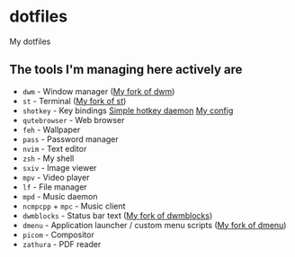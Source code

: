 # dotfiles
My dotfiles

## The tools I'm managing here actively are
* `dwm` - Window manager ([My fork of dwm](https://github.com/phenax/dwm))
* `st` - Terminal ([My fork of st](https://github.com/phenax/st))
* `shotkey` - Key bindings [Simple hotkey daemon](https://github.com/phenax/shotkey) [My config](https://github.com/phenax/shotkey/blob/personal/config.h)
* `qutebrowser` - Web browser
* `feh` - Wallpaper
* `pass` - Password manager
* `nvim` - Text editor
* `zsh` - My shell
* `sxiv` - Image viewer
* `mpv` - Video player
* `lf` - File manager
* `mpd` - Music daemon
* `ncmpcpp` + `mpc` - Music client
* `dwmblocks` - Status bar text ([My fork of dwmblocks](https://github.com/phenax/dwmblocks))
* `dmenu` - Application launcher / custom menu scripts ([My fork of dmenu](https://github.com/phenax/dmenu))
* `picom` - Compositor
* `zathura` - PDF reader

